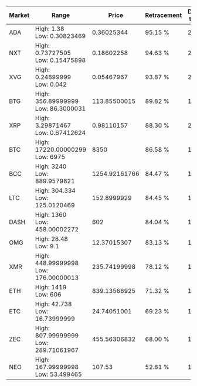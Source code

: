 | Market | Range | Price| Retracement | Doubles to 50% |
| --- | --- | --- | --- | --- |
| ADA | High: 1.38<br />Low: 0.30823469 | 0.36025344 | 95.15 % | 2.34 |
| NXT | High: 0.73727505<br />Low: 0.15475898 | 0.18602258 | 94.63 % | 2.40 |
| XVG | High: 0.24899999<br />Low: 0.042 | 0.05467967 | 93.87 % | 2.66 |
| BTG | High: 356.89999999<br />Low: 86.3000031 | 113.85500015 | 89.82 % | 1.95 |
| XRP | High: 3.29871467<br />Low: 0.67412624 | 0.98110157 | 88.30 % | 2.02 |
| BTC | High: 17220.00000299<br />Low: 6975 | 8350 | 86.58 % | 1.45 |
| BCC | High: 3240<br />Low: 889.9579821 | 1254.92161766 | 84.47 % | 1.65 |
| LTC | High: 304.334<br />Low: 125.0120469 | 152.8999929 | 84.45 % | 1.40 |
| DASH | High: 1360<br />Low: 458.00002272 | 602 | 84.04 % | 1.51 |
| OMG | High: 28.48<br />Low: 9.1 | 12.37015307 | 83.13 % | 1.52 |
| XMR | High: 448.99999998<br />Low: 176.00000013 | 235.74199998 | 78.12 % | 1.33 |
| ETH | High: 1419<br />Low: 606 | 839.13568925 | 71.32 % | 1.21 |
| ETC | High: 42.738<br />Low: 16.73999999 | 24.74051001 | 69.23 % | 1.20 |
| ZEC | High: 807.99999999<br />Low: 289.71061967 | 455.56306832 | 68.00 % | 1.20 |
| NEO | High: 167.99999998<br />Low: 53.499465 | 107.53 | 52.81 % | 1.03 |
